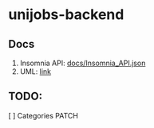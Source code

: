 # unijobs-backend

## Docs
1. Insomnia API: [docs/Insomnia_API.json](docs/Insomnia_API.json)
2. UML: [link](docs/UML.jpeg)

## TODO:
[ ] Categories PATCH

